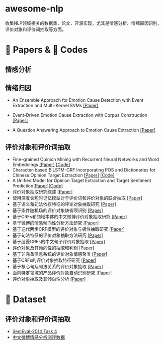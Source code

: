 # awesome-nlp
收集NLP领域相关的数据集、论文、开源实现，尤其是情感分析、情绪原因识别、评价对象和评价词抽取等方面。

# :book: Papers & :speak_no_evil: Codes

## 情感分析


## 情绪归因

- An Ensemble Approach for Emotion Cause Detection with Event Extraction and Multi-Kernel SVMs [[Paper]](https://ieeexplore.ieee.org/stamp/stamp.jsp?tp=&arnumber=8195347)

- Event-Driven Emotion Cause Extraction with Corpus Construction [[Paper]](http://www.aclweb.org/anthology/D16-1170)

- A Question Answering Approach to Emotion Cause Extraction [[Paper]](https://www.aclweb.org/anthology/D17-1167)

## 评价对象和评价词抽取
- Fine-grained Opinion Mining with Recurrent Neural Networks and Word Embeddings [[Paper]](https://pdfs.semanticscholar.org/8208/43544be57efa903ce14d6967b0eeafd6a7ed.pdf) [[Code]](https://github.com/pdsujnow/opinion-target)
- Character-based BiLSTM-CRF Incorporating POS and Dictionaries for Chinese Opinion Target Extraction [[Paper]](http://proceedings.mlr.press/v95/li18d/li18d.pdf) [[Code]](https://github.com/kdsec/chinese-opinion-target-extraction)
- A Unified Model for Opinion Target Extraction and Target Sentiment Prediction[[Paper]](https://arxiv.org/abs/1811.05082)[[Code]](https://github.com/lixin4ever/E2E-TBSA)
- 评价对象抽取研究综述 [[Paper]](http://www.aas.net.cn/CN/10.16383/j.aas.2017.c170049)
- 使用深度长短时记忆模型对于评价词和评价对象的联合抽取 [[Paper]](http://jcip.cipsc.org.cn/CN/abstract/abstract2522.shtml)
- 基于语义和句法依存特征的评论对象抽取研究 [[Paper]](http://jcip.cipsc.org.cn/CN/abstract/abstract2585.shtml)
- 基于条件随机场的评价对象缺省项识别 [[Paper]](http://jcip.cipsc.org.cn/CN/abstract/abstract2317.shtml)
- 基于CRFs和领域本体的中文微博评价对象抽取研究 [[Paper]](http://jcip.cipsc.org.cn/CN/abstract/abstract2260.shtml)
- 基于微博的情感倾向性分析方法研究 [[Paper]](http://jcip.cipsc.org.cn/CN/abstract/abstract229.shtml)
- 基于迭代两步CRF模型的评价对象与极性抽取研究 [[Paper]](http://jcip.cipsc.org.cn/CN/abstract/abstract53.shtml)
- 基于句法特征的评价对象抽取方法研究 [[Paper]](http://jcip.cipsc.org.cn/CN/abstract/abstract172.shtml)
- 基于层叠CRFs的中文句子评价对象抽取 [[Paper]](http://jcip.cipsc.org.cn/CN/abstract/abstract1718.shtml)
- 评价对象及其倾向性的抽取和判别 [[Paper]](http://jcip.cipsc.org.cn/CN/abstract/abstract1633.shtml)
- 基于非完备信息系统的评价对象情感聚类 [[Paper]](http://jcip.cipsc.org.cn/CN/abstract/abstract1634.shtml)
- 基于CRFs的评价对象抽取特征研究 [[Paper]](http://jcip.cipsc.org.cn/CN/abstract/abstract1588.shtml)
- 基于核心句及句法关系的评价对象抽取 [[Paper]](http://jcip.cipsc.org.cn/CN/abstract/abstract1478.shtml)
- 面向特定领域的产品评价对象自动识别研究 [[Paper]](http://jcip.cipsc.org.cn/CN/abstract/abstract1332.shtml)
- 评价对象抽取及其倾向性分析 [[Paper]](http://jcip.cipsc.org.cn/CN/abstract/abstract1331.shtml)



# :floppy_disk: Dataset

## 评价对象和评价词抽取
- [SemEval-2014 Task 4](http://alt.qcri.org/semeval2014/task4/index.php?id=data-and-tools)
- [中文微博情感分析测评数据](https://mlln.cn/2018/10/11/%E4%B8%AD%E6%96%87%E6%83%85%E6%84%9F%E5%88%86%E6%9E%90%E8%AF%AD%E6%96%99%E5%BA%93%E5%A4%A7%E5%85%A8-%E5%B8%A6%E4%B8%8B%E8%BD%BD%E5%9C%B0%E5%9D%80/)
